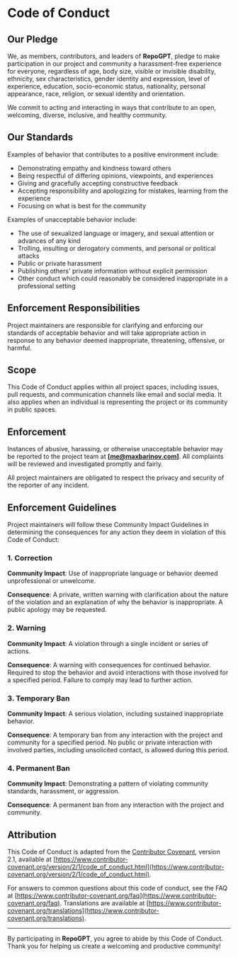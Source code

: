 # Code of Conduct

## Our Pledge

We, as members, contributors, and leaders of **RepoGPT**, pledge to make participation in our project and community a harassment-free experience for everyone, regardless of age, body size, visible or invisible disability, ethnicity, sex characteristics, gender identity and expression, level of experience, education, socio-economic status, nationality, personal appearance, race, religion, or sexual identity and orientation.

We commit to acting and interacting in ways that contribute to an open, welcoming, diverse, inclusive, and healthy community.

## Our Standards

Examples of behavior that contributes to a positive environment include:

- Demonstrating empathy and kindness toward others
- Being respectful of differing opinions, viewpoints, and experiences
- Giving and gracefully accepting constructive feedback
- Accepting responsibility and apologizing for mistakes, learning from the experience
- Focusing on what is best for the community

Examples of unacceptable behavior include:

- The use of sexualized language or imagery, and sexual attention or advances of any kind
- Trolling, insulting or derogatory comments, and personal or political attacks
- Public or private harassment
- Publishing others' private information without explicit permission
- Other conduct which could reasonably be considered inappropriate in a professional setting

## Enforcement Responsibilities

Project maintainers are responsible for clarifying and enforcing our standards of acceptable behavior and will take appropriate action in response to any behavior deemed inappropriate, threatening, offensive, or harmful.

## Scope

This Code of Conduct applies within all project spaces, including issues, pull requests, and communication channels like email and social media. It also applies when an individual is representing the project or its community in public spaces.

## Enforcement

Instances of abusive, harassing, or otherwise unacceptable behavior may be 
reported to the project team at **[me@maxbarinov.com]**. All complaints will be 
reviewed and investigated promptly and fairly.

All project maintainers are obligated to respect the privacy and security of the reporter of any incident.

## Enforcement Guidelines

Project maintainers will follow these Community Impact Guidelines in determining the consequences for any action they deem in violation of this Code of Conduct:

### 1. Correction

**Community Impact**: Use of inappropriate language or behavior deemed unprofessional or unwelcome.

**Consequence**: A private, written warning with clarification about the nature of the violation and an explanation of why the behavior is inappropriate. A public apology may be requested.

### 2. Warning

**Community Impact**: A violation through a single incident or series of actions.

**Consequence**: A warning with consequences for continued behavior. Required to stop the behavior and avoid interactions with those involved for a specified period. Failure to comply may lead to further action.

### 3. Temporary Ban

**Community Impact**: A serious violation, including sustained inappropriate behavior.

**Consequence**: A temporary ban from any interaction with the project and community for a specified period. No public or private interaction with involved parties, including unsolicited contact, is allowed during this period.

### 4. Permanent Ban

**Community Impact**: Demonstrating a pattern of violating community standards, harassment, or aggression.

**Consequence**: A permanent ban from any interaction with the project and community.

## Attribution

This Code of Conduct is adapted from the [Contributor Covenant][homepage], version 2.1, available at [https://www.contributor-covenant.org/version/2/1/code_of_conduct.html](https://www.contributor-covenant.org/version/2/1/code_of_conduct.html).

For answers to common questions about this code of conduct, see the FAQ at [https://www.contributor-covenant.org/faq](https://www.contributor-covenant.org/faq). Translations are available at [https://www.contributor-covenant.org/translations](https://www.contributor-covenant.org/translations).

[homepage]: https://www.contributor-covenant.org

---

By participating in **RepoGPT**, you agree to abide by this Code of Conduct. Thank you for helping us create a welcoming and productive community!